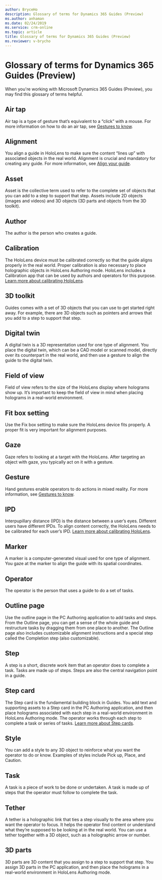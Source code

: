 ```yaml
---
author: BryceHo
description: Glossary of terms for Dynamics 365 Guides (Preview)
ms.author: anhaman
ms.date: 02/24/2019
ms.service: crm-online
ms.topic: article
title: Glossary of terms for Dynamics 365 Guides (Preview)
ms.reviewer: v-brycho
---
```


# Glossary of terms for Dynamics 365 Guides (Preview)

When you're working with Microsoft Dynamics 365 Guides (Preview), you may find this glossary of terms helpful.

## Air tap
Air tap is a type of gesture that’s equivalent to a “click” with a mouse. For more information on how to do an air tap, see [Gestures to know](authoring-gestures.md).

## Alignment
You align a guide in HoloLens to make sure the content “lines up” with associated objects in the real world. Alignment is crucial and mandatory for creating any guide. For more information, see [Align your guide](pc-authoring.md).

## Asset
Asset is the collective term used to refer to the complete set of objects that you can add to a step to support that step. Assets include 2D objects (images and videos) and 3D objects (3D parts and objects from the 3D toolkit). 

## Author
The author is the person who creates a guide.

## Calibration
The HoloLens device must be calibrated correctly so that the guide aligns properly in the real world. Proper calibration is also necessary to place holographic objects in HoloLens Authoring mode. HoloLens includes a Calibration app that can be used by authors and operators for this purpose. [Learn more about calibrating HoloLens](pc-authoring.md).

## 3D toolkit
Guides comes with a set of 3D objects that you can use to get started right away. For example, there are 3D objects such as pointers and arrows that you add to a step to support that step.

## Digital twin
A digital twin is a 3D representation used for one type of alignment. You place the digital twin, which can be a CAD model or scanned model, directly over its counterpart in the real world, and then use a gesture to align the guide to the digital twin.

## Field of view
Field of view refers to the size of the HoloLens display where holograms show up. It’s important to keep the field of view in mind when placing holograms in a real-world environment.

## Fit box setting
Use the Fix box setting to make sure the HoloLens device fits properly. A proper fit is very important for alignment purposes.

## Gaze
Gaze refers to looking at a target with the HoloLens. After targeting an object with gaze, you typically act on it with a gesture.

## Gesture
Hand gestures enable operators to do actions in mixed reality. For more information, see [Gestures to know](authoring-gestures.md).

## IPD
Interpupillary distance (IPD) is the distance between a user’s eyes. Different users have different IPDs. To align content correctly, the HoloLens needs to be calibrated for each user’s IPD. [Learn more about calibrating HoloLens](pc-authoring.md).

## Marker
A marker is a computer-generated visual used for one type of alignment. You gaze at the marker to align the guide with its spatial coordinates.

## Operator
The operator is the person that uses a guide to do a set of tasks. 

## Outline page
Use the outline page in the PC Authoring application to add tasks and steps. From the Outline page, you can get a sense of the whole guide and restructure tasks by dragging them from one place to another. The Outline page also includes customizable alignment instructions and a special step called the Completion step (also customizable).

## Step
A step is a short, discrete work item that an operator does to complete a task. Tasks are made up of steps. Steps are also the central navigation point in a guide.

## Step card
The Step card is the fundamental building block in Guides. You add text and supporting assets to a Step card in the PC Authoring application, and then place holograms associated with each step in a real-world environment in HoloLens Authoring mode. The operator works through each step to complete a task or series of tasks. [Learn more about Step cards](pc-authoring.md).

## Style
You can add a style to any 3D object to reinforce what you want the operator to do or know. Examples of styles include Pick up, Place, and Caution.

## Task
A task is a piece of work to be done or undertaken. A task is made up of steps that the operator must follow to complete the task. 

## Tether
A tether is a holographic link that ties a step visually to the area where you want the operator to focus. It helps the operator find content or understand what they’re supposed to be looking at in the real world. You can use a tether together with a 3D object, such as a holographic arrow or number. 

## 3D parts
3D parts are 3D content that you assign to a step to support that step. You assign 3D parts in the PC application, and then place the holograms in a real-world environment in HoloLens Authoring mode.
